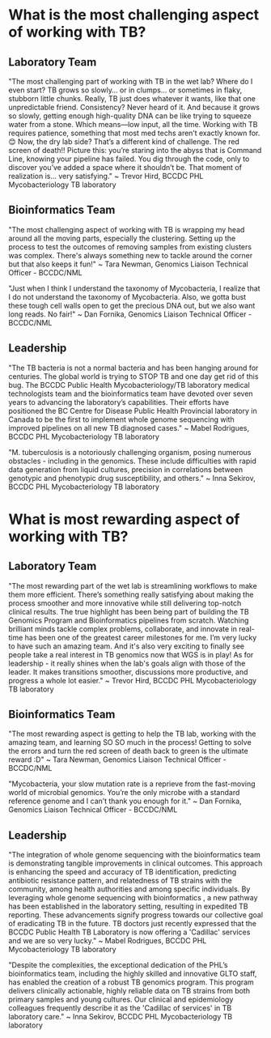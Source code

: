 # What is the most challenging aspect of working with TB?

## Laboratory Team

"The most challenging part of working with TB in the wet lab? Where do I even start? TB grows so slowly… or in clumps… or sometimes in flaky, stubborn little chunks. Really, TB just does whatever it wants, like that one unpredictable friend. Consistency? Never heard of it. And because it grows so slowly, getting enough high-quality DNA can be like trying to squeeze water from a stone. Which means—low input, all the time. Working with TB requires patience, something that most med techs aren’t exactly known for. 😊
Now, the dry lab side? That’s a different kind of challenge. The red screen of death!! Picture this: you’re staring into the abyss that is Command Line, knowing your pipeline has failed. You dig through the code, only to discover you’ve added a space where it shouldn’t be. That moment of realization is... very satisfying." ~ Trevor Hird, BCCDC PHL Mycobacteriology TB laboratory

## Bioinformatics Team 

"The most challenging aspect of working with TB is wrapping my head around all the moving parts, especially the clustering. Setting up the process to test the outcomes of removing samples from existing clusters was complex. There's always something new to tackle around the corner but that also keeps it fun!" ~ Tara Newman, Genomics Liaison Technical Officer - BCCDC/NML

"Just when I think I understand the taxonomy of Mycobacteria, I realize that I do not understand the taxonomy of Mycobacteria. Also, we gotta bust these tough cell walls open to get the precious DNA out, but we also want long reads. No fair!" ~ Dan Fornika, Genomics Liaison Technical Officer - BCCDC/NML

## Leadership

"The TB bacteria is not a normal bacteria and has been hanging around for centuries.  The global world is trying to STOP TB and one day get rid of this bug.  The BCCDC Public Health Mycobacteriology/TB laboratory medical technologists team and the bioinformatics team have devoted over seven years to advancing the laboratory’s capabilities.  Their efforts have positioned the BC Centre for Disease Public Health Provincial laboratory in Canada to be the first to implement whole genome sequencing with improved pipelines on all new TB diagnosed cases." ~ Mabel Rodrigues, BCCDC PHL Mycobacteriology TB laboratory


"M. tuberculosis is a notoriously challenging organism, posing numerous obstacles - including in the genomics. These include difficulties with rapid data generation from liquid cultures, precision in correlations between genotypic and phenotypic drug susceptibility, and others." ~ Inna Sekirov, BCCDC PHL Mycobacteriology TB laboratory 



# What is most rewarding aspect of working with TB?

## Laboratory Team

"The most rewarding part of the wet lab is streamlining workflows to make them more efficient. There’s something really satisfying about making the process smoother and more innovative while still delivering top-notch clinical results. The true highlight has been being part of building the TB Genomics Program and Bioinformatics pipelines from scratch. Watching brilliant minds tackle complex problems, collaborate, and innovate in real-time has been one of the greatest career milestones for me. I’m very lucky to have such an amazing team. And it's also very exciting to finally see people take a real interest in TB genomics now that WGS is in play!
As for leadership - it really shines when the lab's goals align with those of the leader. It makes transitions smoother, discussions more productive, and progress a whole lot easier." ~ Trevor Hird, BCCDC PHL Mycobacteriology TB laboratory


## Bioinformatics Team 

"The most rewarding aspect is getting to help the TB lab, working with the amazing team, and learning SO SO much in the process! Getting to solve the errors and turn the red screen of death back to green is the ultimate reward :D" ~ Tara Newman, Genomics Liaison Technical Officer - BCCDC/NML

"Mycobacteria, your slow mutation rate is a reprieve from the fast-moving world of microbial genomics. You’re the only microbe with a standard reference genome and I can’t thank you enough for it." ~ Dan Fornika, Genomics Liaison Technical Officer - BCCDC/NML

## Leadership

"The integration of whole genome sequencing with the bioinformatics team is demonstrating tangible improvements in clinical outcomes.  This approach is enhancing the speed and accuracy of TB identification, predicting antibiotic resistance pattern, and relatedness of TB strains with the community, among health authorities and among specific individuals.  By leveraging whole genome sequencing with bioinformatics , a new pathway has been established in the laboratory setting, resulting in expedited TB reporting. These advancements signify progress towards our collective goal of eradicating TB in the future. TB doctors just recently expressed that the BCCDC Public Health TB Laboratory is now offering a 'Cadillac' services and we are so very lucky." ~ Mabel Rodrigues, BCCDC PHL Mycobacteriology TB laboratory


"Despite the complexities, the exceptional dedication of the PHL’s bioinformatics team, including the highly skilled and innovative GLTO staff, has enabled the creation of a robust TB genomics program. This program delivers clinically actionable, highly reliable data on TB strains from both primary samples and young cultures. Our clinical and epidemiology colleagues frequently describe it as the 'Cadillac of services' in TB laboratory care."  ~ Inna Sekirov, BCCDC PHL Mycobacteriology TB laboratory


